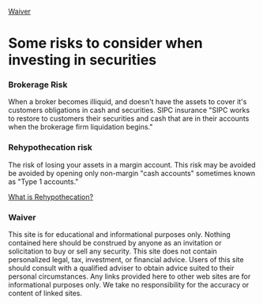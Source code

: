 
[Waiver](#waiver)

# Some risks to consider when investing in securities

### Brokerage Risk
When a broker becomes illiquid, and doesn't have the assets to cover it's customers obligations in cash and securities.
SIPC insurance 
"SIPC works to restore to customers their securities and cash that are in their accounts when the brokerage firm liquidation begins."


### Rehypothecation risk
The risk of losing your assets in a margin account.
This risk may be avoided be avoided by opening only non-margin "cash accounts" sometimes known as "Type 1 accounts."

[What is Rehypothecation?](https://www.thebalance.com/rehypothecation-investment-disaster-357232)





### Waiver
This site is for educational and informational purposes only. Nothing contained here should be construed by anyone as an invitation or solicitation to buy or sell any security. This site does not contain personalized legal, tax, investment, or financial advice. Users of this site should consult with a qualified adviser to obtain advice suited to their personal circumstances. Any links provided here to other web sites are for informational purposes only. We take no responsibility for the accuracy or content of linked sites.

